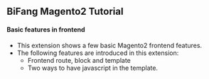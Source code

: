 ## BiFang Magento2 Tutorial
#### Basic features in frontend

- This extension shows a few basic Magento2 frontend features.
- The following features are introduced in this extension:
  - Frontend route, block and template
  - Two ways to have javascript in the template.
